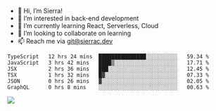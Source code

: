 - 👋 Hi, I’m Sierra!
- 👀 I’m interested in back-end development
- 🌱 I’m currently learning React, Serverless, Cloud
- 💞️ I’m looking to collaborate on learning
- 📫 Reach me via git@sierrac.dev

<!--START_SECTION:waka-->

```text
TypeScript   12 hrs 24 mins  ███████████████░░░░░░░░░░   59.34 %
JavaScript   3 hrs 42 mins   ████▒░░░░░░░░░░░░░░░░░░░░   17.71 %
JSX          2 hrs 36 mins   ███░░░░░░░░░░░░░░░░░░░░░░   12.45 %
TSX          1 hrs 32 mins   █▓░░░░░░░░░░░░░░░░░░░░░░░   07.33 %
JSON         0 hrs 26 mins   ▓░░░░░░░░░░░░░░░░░░░░░░░░   02.05 %
GraphQL      0 hrs 8 mins    ░░░░░░░░░░░░░░░░░░░░░░░░░   00.63 %
```

<!--END_SECTION:waka-->


![](https://hit.yhype.me/github/profile?user_id=7351311)
